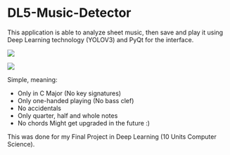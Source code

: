 # DL5-Music-Detector

This application is able to analyze sheet music, then save and play it using Deep Learning technology (YOLOV3) and PyQt for the interface.

![](https://i.imgur.com/HLjsShy.png)

![](https://i.imgur.com/5AqYh1f.png)

Simple, meaning:
- Only in C Major (No key signatures)
- Only one-handed playing (No bass clef)
- No accidentals
- Only quarter, half and whole notes
- No chords
Might get upgraded in the future :)

This was done for my Final Project in Deep Learning (10 Units Computer Science).




